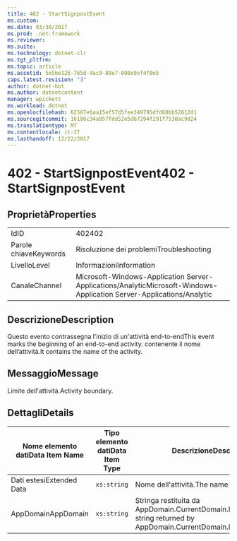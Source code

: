 ```yaml
---
title: 402 - StartSignpostEvent
ms.custom: 
ms.date: 03/30/2017
ms.prod: .net-framework
ms.reviewer: 
ms.suite: 
ms.technology: dotnet-clr
ms.tgt_pltfrm: 
ms.topic: article
ms.assetid: 5e5be126-765d-4ac9-88e7-008e9ef4f0e5
caps.latest.revision: "3"
author: dotnet-bot
ms.author: dotnetcontent
manager: wpickett
ms.workload: dotnet
ms.openlocfilehash: 62587e6aa15ef57d5fee349795dfd60bb52812d1
ms.sourcegitcommit: 16186c34a957fdd52e5db7294f291f7530ac9d24
ms.translationtype: MT
ms.contentlocale: it-IT
ms.lasthandoff: 12/22/2017
---
```

# <a name="402---startsignpostevent"></a><span data-ttu-id="ab4ff-102">402 - StartSignpostEvent</span><span class="sxs-lookup"><span data-stu-id="ab4ff-102">402 - StartSignpostEvent</span></span>
## <a name="properties"></a><span data-ttu-id="ab4ff-103">Proprietà</span><span class="sxs-lookup"><span data-stu-id="ab4ff-103">Properties</span></span>  
  
|||  
|-|-|  
|<span data-ttu-id="ab4ff-104">Id</span><span class="sxs-lookup"><span data-stu-id="ab4ff-104">ID</span></span>|<span data-ttu-id="ab4ff-105">402</span><span class="sxs-lookup"><span data-stu-id="ab4ff-105">402</span></span>|  
|<span data-ttu-id="ab4ff-106">Parole chiave</span><span class="sxs-lookup"><span data-stu-id="ab4ff-106">Keywords</span></span>|<span data-ttu-id="ab4ff-107">Risoluzione dei problemi</span><span class="sxs-lookup"><span data-stu-id="ab4ff-107">Troubleshooting</span></span>|  
|<span data-ttu-id="ab4ff-108">Livello</span><span class="sxs-lookup"><span data-stu-id="ab4ff-108">Level</span></span>|<span data-ttu-id="ab4ff-109">Informazioni</span><span class="sxs-lookup"><span data-stu-id="ab4ff-109">Information</span></span>|  
|<span data-ttu-id="ab4ff-110">Canale</span><span class="sxs-lookup"><span data-stu-id="ab4ff-110">Channel</span></span>|<span data-ttu-id="ab4ff-111">Microsoft-Windows-Application Server-Applications/Analytic</span><span class="sxs-lookup"><span data-stu-id="ab4ff-111">Microsoft-Windows-Application Server-Applications/Analytic</span></span>|  
  
## <a name="description"></a><span data-ttu-id="ab4ff-112">Descrizione</span><span class="sxs-lookup"><span data-stu-id="ab4ff-112">Description</span></span>  
 <span data-ttu-id="ab4ff-113">Questo evento contrassegna l'inizio di un'attività end-to-end</span><span class="sxs-lookup"><span data-stu-id="ab4ff-113">This event marks the beginning of an end-to-end activity.</span></span> <span data-ttu-id="ab4ff-114">contenente il nome dell’attività.</span><span class="sxs-lookup"><span data-stu-id="ab4ff-114">It contains the name of the activity.</span></span>  
  
## <a name="message"></a><span data-ttu-id="ab4ff-115">Messaggio</span><span class="sxs-lookup"><span data-stu-id="ab4ff-115">Message</span></span>  
 <span data-ttu-id="ab4ff-116">Limite dell'attività.</span><span class="sxs-lookup"><span data-stu-id="ab4ff-116">Activity boundary.</span></span>  
  
## <a name="details"></a><span data-ttu-id="ab4ff-117">Dettagli</span><span class="sxs-lookup"><span data-stu-id="ab4ff-117">Details</span></span>  
  
|<span data-ttu-id="ab4ff-118">Nome elemento dati</span><span class="sxs-lookup"><span data-stu-id="ab4ff-118">Data Item Name</span></span>|<span data-ttu-id="ab4ff-119">Tipo elemento dati</span><span class="sxs-lookup"><span data-stu-id="ab4ff-119">Data Item Type</span></span>|<span data-ttu-id="ab4ff-120">Descrizione</span><span class="sxs-lookup"><span data-stu-id="ab4ff-120">Description</span></span>|  
|--------------------|--------------------|-----------------|  
|<span data-ttu-id="ab4ff-121">Dati estesi</span><span class="sxs-lookup"><span data-stu-id="ab4ff-121">Extended Data</span></span>|`xs:string`|<span data-ttu-id="ab4ff-122">Nome dell'attività.</span><span class="sxs-lookup"><span data-stu-id="ab4ff-122">The name of the activity.</span></span>|  
|<span data-ttu-id="ab4ff-123">AppDomain</span><span class="sxs-lookup"><span data-stu-id="ab4ff-123">AppDomain</span></span>|`xs:string`|<span data-ttu-id="ab4ff-124">Stringa restituita da AppDomain.CurrentDomain.FriendlyName.</span><span class="sxs-lookup"><span data-stu-id="ab4ff-124">The string returned by AppDomain.CurrentDomain.FriendlyName.</span></span>|
